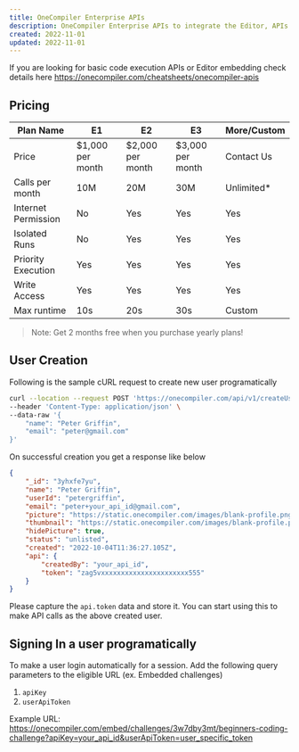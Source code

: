 ```yaml
---
title: OneCompiler Enterprise APIs
description: OneCompiler Enterprise APIs to integrate the Editor, APIs and Challenges into external applications
created: 2022-11-01
updated: 2022-11-01
---
```


If you are looking for basic code execution APIs or Editor embedding check details here https://onecompiler.com/cheatsheets/onecompiler-apis

## Pricing

|Plan Name| E1 | E2  | E3 | More/Custom |
|---|---|---|---|---|
|Price|$1,000 per month | $2,000 per month | $3,000 per month | Contact Us|
|Calls per month| 10M| 20M| 30M|  Unlimited* |
|Internet Permission| No| Yes| Yes| Yes|
|Isolated Runs| No| Yes| Yes| Yes|
|Priority Execution| Yes| Yes| Yes| Yes|
|Write Access| Yes| Yes| Yes| Yes|
|Max runtime| 10s| 20s| 30s| Custom|


> Note: Get 2 months free when you purchase yearly plans!

## User Creation
Following is the sample cURL request to create new user programatically 

```sh
curl --location --request POST 'https://onecompiler.com/api/v1/createUser?access_token=your_access_token' \
--header 'Content-Type: application/json' \
--data-raw '{
    "name": "Peter Griffin",
    "email": "peter@gmail.com"
}'
```

On successful creation you get a response like below

```json
{
    "_id": "3yhxfe7yu",
    "name": "Peter Griffin",
    "userId": "petergriffin",
    "email": "peter+your_api_id@gmail.com",
    "picture": "https://static.onecompiler.com/images/blank-profile.png",
    "thumbnail": "https://static.onecompiler.com/images/blank-profile.png",
    "hidePicture": true,
    "status": "unlisted",
    "created": "2022-10-04T11:36:27.105Z",
    "api": {
        "createdBy": "your_api_id",
        "token": "zag5vxxxxxxxxxxxxxxxxxxxxxx555"
    }
}
```

Please capture the `api.token` data and store it. You can start using this to make API calls as the above created user. 

## Signing In a user programatically
To make a user login automatically for a session. Add the following query parameters to the eligible URL (ex. Embedded challenges)

1. `apiKey`
2. `userApiToken`

Example URL: https://onecompiler.com/embed/challenges/3w7dby3mt/beginners-coding-challenge?apiKey=your_api_id&userApiToken=user_specific_token
